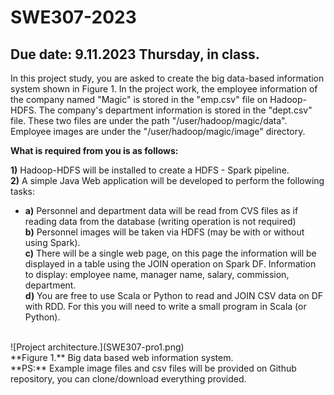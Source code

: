 # SWE307-2023
## Due date: 9.11.2023 Thursday, in class.

In this project study, you are asked to create the big data-based information system shown in Figure 1. In the project work, the employee information of the company named "Magic" is stored in the "emp.csv" file on Hadoop-HDFS. The company's department information is stored in the "dept.csv" file. These two files are under the path "/user/hadoop/magic/data". Employee images are under the "/user/hadoop/magic/image" directory. 

**What is required from you is as follows:**

**1)** Hadoop-HDFS will be installed to create a HDFS - Spark pipeline.
<br>
**2)** A simple Java Web application will be developed to perform the following tasks:<br>
*	**a)** Personnel and department data will be read from CVS files as if reading data 	from the database (writing operation is not required)<br>
	**b)** Personnel images will be taken via HDFS (may be with or without using Spark).<br>
	**c)** There will be a single web page, on this page the information will be displayed in a table using the JOIN operation on Spark DF. Information to display: employee 	name, manager name, salary, commission, department.<br>
	**d)** You are free to use Scala or Python to read and JOIN CSV data on DF with RDD. 	For this you will need to write a small program in Scala (or Python).<br>
<br>
![Project architecture.](SWE307-pro1.png)
<br>
**Figure 1.** Big data based web information system.
<br>
**PS:** Example image files and csv files will be provided on Github repository, you can clone/download everything provided. 
